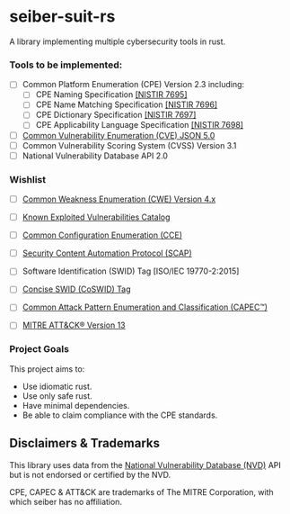 # seiber-suit-rs
A library implementing multiple cybersecurity tools in rust.

### Tools to be implemented:
- [ ] Common Platform Enumeration (CPE) Version 2.3 including:
    - [ ] CPE Naming Specification [[NISTIR 7695]](https://doi.org/10.6028/NIST.IR.7695)
    - [ ] CPE Name Matching Specification [[NISTIR 7696]](https://doi.org/10.6028/NIST.IR.7696)
    - [ ] CPE Dictionary Specification [[NISTIR 7697]](https://doi.org/10.6028/NIST.IR.7697)
    - [ ] CPE Applicability Language Specification [[NISTIR 7698]](https://doi.org/10.6028/NIST.IR.7698)
- [ ] [Common Vulnerability Enumeration (CVE) JSON 5.0](https://cveproject.github.io/cve-schema/schema/v5.0/docs/)
- [ ] Common Vulnerability Scoring System (CVSS) Version 3.1
- [ ] National Vulnerability Database API 2.0

### Wishlist
 - [ ] [Common Weakness Enumeration (CWE) Version 4.x](https://cwe.mitre.org/)
 - [ ] [Known Exploited Vulnerabilities Catalog](https://www.cisa.gov/known-exploited-vulnerabilities-catalog)
 - [ ] [Common Configuration Enumeration (CCE)](https://ncp.nist.gov/cce)
 - [ ] [Security Content Automation Protocol (SCAP)](https://csrc.nist.gov/Projects/Security-Content-Automation-Protocol/)
 - [ ] Software Identification (SWID) Tag [ISO/IEC 19770-2:2015]
 - [ ] [Concise SWID (CoSWID) Tag](https://datatracker.ietf.org/doc/draft-ietf-sacm-coswid/24/)
 - [ ] [Common Attack Pattern Enumeration and Classification (CAPEC™)](https://capec.mitre.org/)
 - [ ] [MITRE ATT&CK® Version 13](https://attack.mitre.org/)


### Project Goals
This project aims to:
 - Use idiomatic rust.
 - Use only safe rust.
 - Have minimal dependencies.
 - Be able to claim compliance with the CPE standards. 
 
## Disclaimers & Trademarks
This library uses data from the [National Vulnerability Database (NVD)](https://nvd.nist.gov/) API but is not endorsed or certified by the NVD.

CPE, CAPEC & ATT&CK are trademarks of The MITRE Corporation, with which seiber has no affiliation.